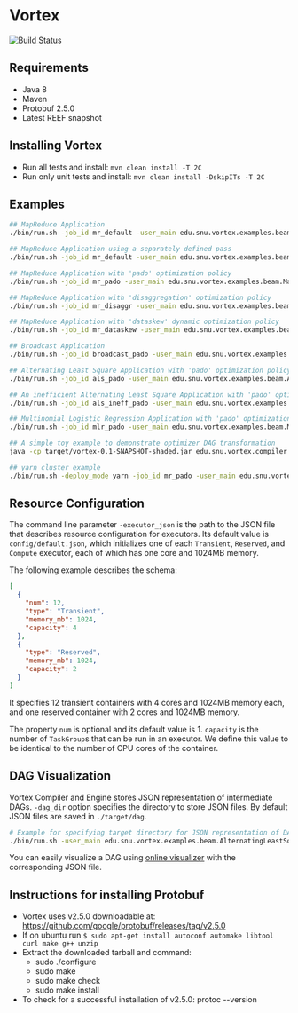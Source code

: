 # Vortex 
[![Build Status](https://cmsbuild.snu.ac.kr/buildStatus/icon?job=Vortex-master)](https://cmsbuild.snu.ac.kr/job/Vortex-master/)

## Requirements
* Java 8
* Maven
* Protobuf 2.5.0
* Latest REEF snapshot

## Installing Vortex
* Run all tests and install: `mvn clean install -T 2C`
* Run only unit tests and install: `mvn clean install -DskipITs -T 2C`

## Examples
```bash
## MapReduce Application
./bin/run.sh -job_id mr_default -user_main edu.snu.vortex.examples.beam.MapReduce -optimization_policy edu.snu.vortex.compiler.optimizer.policy.DefaultPolicy -user_args "`pwd`/src/main/resources/sample_input_mr `pwd`/src/main/resources/sample_output"

## MapReduce Application using a separately defined pass
./bin/run.sh -job_id mr_default -user_main edu.snu.vortex.examples.beam.MapReduce -optimization_policy edu.snu.vortex.compiler.optimizer.policy.DefaultPolicyWithSeparatePass -user_args "`pwd`/src/main/resources/sample_input_mr `pwd`/src/main/resources/sample_output"

## MapReduce Application with 'pado' optimization policy
./bin/run.sh -job_id mr_pado -user_main edu.snu.vortex.examples.beam.MapReduce -optimization_policy edu.snu.vortex.compiler.optimizer.policy.PadoPolicy -user_args "`pwd`/src/main/resources/sample_input_mr `pwd`/src/main/resources/sample_output"

## MapReduce Application with 'disaggregation' optimization policy
./bin/run.sh -job_id mr_disaggr -user_main edu.snu.vortex.examples.beam.MapReduce -optimization_policy edu.snu.vortex.compiler.optimizer.policy.DisaggregationPolicy -user_args "`pwd`/src/main/resources/sample_input_mr `pwd`/src/main/resources/sample_output"

## MapReduce Application with 'dataskew' dynamic optimization policy
./bin/run.sh -job_id mr_dataskew -user_main edu.snu.vortex.examples.beam.MapReduce -optimization_policy edu.snu.vortex.compiler.optimizer.policy.DataSkewPolicy -user_args "`pwd`/src/main/resources/sample_input_mr `pwd`/src/main/resources/sample_output"

## Broadcast Application 
./bin/run.sh -job_id broadcast_pado -user_main edu.snu.vortex.examples.beam.Broadcast -optimization_policy edu.snu.vortex.compiler.optimizer.policy.PadoPolicy -user_args "`pwd`/src/main/resources/sample_input_mr `pwd`/src/main/resources/sample_output"

## Alternating Least Square Application with 'pado' optimization policy
./bin/run.sh -job_id als_pado -user_main edu.snu.vortex.examples.beam.AlternatingLeastSquare -optimization_policy edu.snu.vortex.compiler.optimizer.policy.PadoPolicy -user_args "`pwd`/src/main/resources/sample_input_als 10 3"

## An inefficient Alternating Least Square Application with 'pado' optimization policy (to show optimizer functionalities)
./bin/run.sh -job_id als_ineff_pado -user_main edu.snu.vortex.examples.beam.AlternatingLeastSquareInefficient -optimization_policy edu.snu.vortex.compiler.optimizer.policy.PadoPolicy -user_args "`pwd`/src/main/resources/sample_input_als 10 3"

## Multinomial Logistic Regression Application with 'pado' optimization policy
./bin/run.sh -job_id mlr_pado -user_main edu.snu.vortex.examples.beam.MultinomialLogisticRegression -optimization_policy edu.snu.vortex.compiler.optimizer.policy.PadoPolicy -user_args "`pwd`/src/main/resources/sample_input_mlr 100 5 3"

## A simple toy example to demonstrate optimizer DAG transformation
java -cp target/vortex-0.1-SNAPSHOT-shaded.jar edu.snu.vortex.compiler.optimizer.examples.MapReduceDisaggregationOptimization

## yarn cluster example
./bin/run.sh -deploy_mode yarn -job_id mr_pado -user_main edu.snu.vortex.examples.beam.MapReduce -optimization_policy edu.snu.vortex.compiler.optimizer.policy.PadoPolicy -user_args "hdfs://v-m:9000/sample_input_mr hdfs://v-m:9000/sample_output_mr"
```

## Resource Configuration
The command line parameter `-executor_json` is the path to the JSON file that describes resource configuration for executors. Its default value is `config/default.json`, which initializes one of each `Transient`, `Reserved`, and `Compute` executor, each of which has one core and 1024MB memory.

The following example describes the schema:

```json
[
  {
    "num": 12,
    "type": "Transient",
    "memory_mb": 1024,
    "capacity": 4
  },
  {
    "type": "Reserved",
    "memory_mb": 1024,
    "capacity": 2
  }
]
```

It specifies 12 transient containers with 4 cores and 1024MB memory each, and one reserved container with 2 cores and 1024MB memory.

The property `num` is optional and its default value is 1. `capacity` is the number of `TaskGroup`s that can be run in an executor. We define this value to be identical to the number of CPU cores of the container.

## DAG Visualization
Vortex Compiler and Engine stores JSON representation of intermediate DAGs.
`-dag_dir` option specifies the directory to store JSON files. By default JSON files are saved in `./target/dag`.

```bash
# Example for specifying target directory for JSON representation of DAGs.
./bin/run.sh -user_main edu.snu.vortex.examples.beam.AlternatingLeastSquare -optimization_policy pado -dag_dir "./target/dag/als" -user_args "`pwd`/src/main/resources/sample_input_als 10 3"
```

You can easily visualize a DAG using [online visualizer](https://service.jangho.kr/vortex-dag/) with the corresponding JSON file.

## Instructions for installing Protobuf
* Vortex uses v2.5.0 downloadable at: https://github.com/google/protobuf/releases/tag/v2.5.0
* If on ubuntu run `$ sudo apt-get install autoconf automake libtool curl make g++ unzip`
* Extract the downloaded tarball and command:
    - sudo ./configure
    - sudo make
    - sudo make check
    - sudo make install
* To check for a successful installation of v2.5.0: protoc --version
